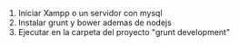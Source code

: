 1. Iniciar Xampp o un servidor con mysql
2. Instalar grunt y bower ademas de nodejs
3. Ejecutar en la carpeta del proyecto "grunt development"